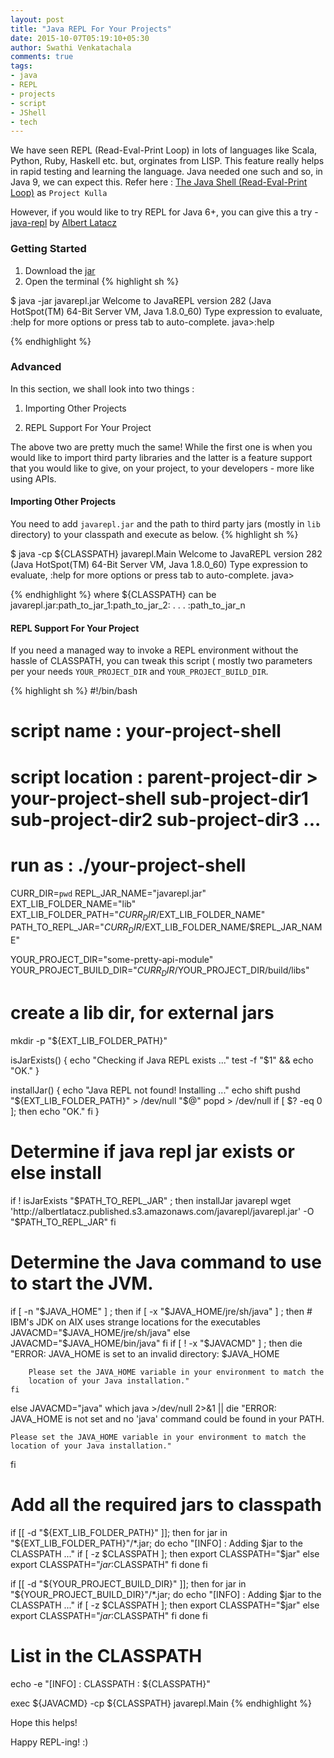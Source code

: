 ```yaml
---
layout: post
title: "Java REPL For Your Projects"
date: 2015-10-07T05:19:10+05:30
author: Swathi Venkatachala
comments: true
tags:
- java
- REPL
- projects
- script
- JShell
- tech
---
```


We have seen REPL (Read-Eval-Print Loop) in lots of languages like Scala, Python, Ruby, Haskell etc. but, orginates from LISP. 
This feature really helps in rapid testing and learning the language. Java needed one such and so, in Java 9, we can expect this.
Refer here : [The Java Shell (Read-Eval-Print Loop)](http://openjdk.java.net/jeps/222) as `Project Kulla` 

However, if you would like to try REPL for Java 6+, you can give this a try - [java-repl](https://github.com/albertlatacz/java-repl) by [Albert Latacz](https://github.com/albertlatacz)

### Getting Started
1. Download the [jar](http://albertlatacz.published.s3.amazonaws.com/javarepl/javarepl.jar)
2. Open the terminal 
{% highlight sh %}

$ java -jar javarepl.jar
Welcome to JavaREPL version 282 (Java HotSpot(TM) 64-Bit Server VM, Java 1.8.0_60)
Type expression to evaluate, :help for more options or press tab to auto-complete.
java>:help

{% endhighlight %}

### Advanced
In this section, we shall look into two things :

1. Importing Other Projects

2. REPL Support For Your Project

The above two are pretty much the same! While the first one is when you would like to import third party libraries and the latter is a feature support that you would like to give, on your project, to your developers - more like using APIs.

#### Importing Other Projects
You need to add `javarepl.jar` and the path to third party jars (mostly in `lib` directory) to your classpath and execute as below.
{% highlight sh %}

$ java -cp ${CLASSPATH} javarepl.Main
Welcome to JavaREPL version 282 (Java HotSpot(TM) 64-Bit Server VM, Java 1.8.0_60)
Type expression to evaluate, :help for more options or press tab to auto-complete.
java>

{% endhighlight %}
where ${CLASSPATH} can be javarepl.jar:path_to_jar_1:path_to_jar_2: . . . :path_to_jar_n


#### REPL Support For Your Project
If you need a managed way to invoke a REPL environment without the hassle of CLASSPATH, you can tweak this script ( mostly two parameters per your needs `YOUR_PROJECT_DIR` and `YOUR_PROJECT_BUILD_DIR`.


{% highlight sh %}
#!/bin/bash
# script name : your-project-shell
# script location : parent-project-dir > your-project-shell sub-project-dir1 sub-project-dir2 sub-project-dir3 ...
# run as : ./your-project-shell

CURR_DIR=`pwd`
REPL_JAR_NAME="javarepl.jar"
EXT_LIB_FOLDER_NAME="lib"
EXT_LIB_FOLDER_PATH="$CURR_DIR/$EXT_LIB_FOLDER_NAME"
PATH_TO_REPL_JAR="$CURR_DIR/$EXT_LIB_FOLDER_NAME/$REPL_JAR_NAME"

YOUR_PROJECT_DIR="some-pretty-api-module"
YOUR_PROJECT_BUILD_DIR="$CURR_DIR/$YOUR_PROJECT_DIR/build/libs"

# create a lib dir, for external jars
mkdir -p "${EXT_LIB_FOLDER_PATH}"

isJarExists() {
	echo "Checking if Java REPL exists ..."
	test -f "$1" && echo "OK."
}

installJar() {
	echo "Java REPL not found! Installing ..."
	echo
	shift
	pushd "${EXT_LIB_FOLDER_PATH}" > /dev/null
	"$@"
	popd > /dev/null
	if [ $? -eq 0 ]; then
		echo "OK."
	fi
}

# Determine if java repl jar exists or else install
if ! isJarExists "$PATH_TO_REPL_JAR" ; then
	installJar javarepl wget 'http://albertlatacz.published.s3.amazonaws.com/javarepl/javarepl.jar' -O "$PATH_TO_REPL_JAR"
fi

# Determine the Java command to use to start the JVM.
if [ -n "$JAVA_HOME" ] ; then
	if [ -x "$JAVA_HOME/jre/sh/java" ] ; then
		# IBM's JDK on AIX uses strange locations for the executables
		JAVACMD="$JAVA_HOME/jre/sh/java"
	else
		JAVACMD="$JAVA_HOME/bin/java"
	fi
	if [ ! -x "$JAVACMD" ] ; then
		die "ERROR: JAVA_HOME is set to an invalid directory: $JAVA_HOME

		Please set the JAVA_HOME variable in your environment to match the
		location of your Java installation."
	fi
else
	JAVACMD="java"
	which java >/dev/null 2>&1 || die "ERROR: JAVA_HOME is not set and no 'java' command could be found in your PATH.

	Please set the JAVA_HOME variable in your environment to match the
	location of your Java installation."
fi

# Add all the required jars to classpath
if [[ -d "${EXT_LIB_FOLDER_PATH}" ]]; then
	for jar in "${EXT_LIB_FOLDER_PATH}"/*.jar; do
		echo "[INFO] : Adding $jar to the CLASSPATH ..."
		if [ -z $CLASSPATH ]; then
			export CLASSPATH="$jar"
		else
			export CLASSPATH="$jar:$CLASSPATH"
		fi
	done
fi

if [[ -d "${YOUR_PROJECT_BUILD_DIR}" ]]; then
	for jar in "${YOUR_PROJECT_BUILD_DIR}"/*.jar; do
		echo "[INFO] : Adding $jar to the CLASSPATH ..."
		if [ -z $CLASSPATH ]; then
			export CLASSPATH="$jar"
		else
			export CLASSPATH="$jar:$CLASSPATH"
		fi
	done
fi

# List in the CLASSPATH
echo -e "[INFO] : CLASSPATH : ${CLASSPATH}"

exec ${JAVACMD} -cp ${CLASSPATH} javarepl.Main
{% endhighlight %}

Hope this helps!

Happy REPL-ing! :)

